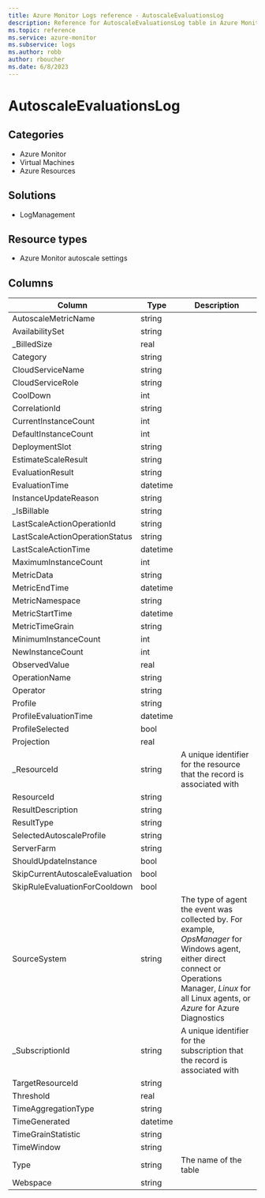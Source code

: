 ```yaml
---
title: Azure Monitor Logs reference - AutoscaleEvaluationsLog
description: Reference for AutoscaleEvaluationsLog table in Azure Monitor Logs.
ms.topic: reference
ms.service: azure-monitor
ms.subservice: logs
ms.author: robb
author: rboucher
ms.date: 6/8/2023
---
```


# AutoscaleEvaluationsLog

 

## Categories

- Azure Monitor
- Virtual Machines
- Azure Resources
## Solutions

- LogManagement
## Resource types

- Azure Monitor autoscale settings




## Columns

| Column | Type | Description |
| --- | --- | --- |
| AutoscaleMetricName | string |  |
| AvailabilitySet | string |  |
| _BilledSize | real |  |
| Category | string |  |
| CloudServiceName | string |  |
| CloudServiceRole | string |  |
| CoolDown | int |  |
| CorrelationId | string |  |
| CurrentInstanceCount | int |  |
| DefaultInstanceCount | int |  |
| DeploymentSlot | string |  |
| EstimateScaleResult | string |  |
| EvaluationResult | string |  |
| EvaluationTime | datetime |  |
| InstanceUpdateReason | string |  |
| _IsBillable | string |  |
| LastScaleActionOperationId | string |  |
| LastScaleActionOperationStatus | string |  |
| LastScaleActionTime | datetime |  |
| MaximumInstanceCount | int |  |
| MetricData | string |  |
| MetricEndTime | datetime |  |
| MetricNamespace | string |  |
| MetricStartTime | datetime |  |
| MetricTimeGrain | string |  |
| MinimumInstanceCount | int |  |
| NewInstanceCount | int |  |
| ObservedValue | real |  |
| OperationName | string |  |
| Operator | string |  |
| Profile | string |  |
| ProfileEvaluationTime | datetime |  |
| ProfileSelected | bool |  |
| Projection | real |  |
| _ResourceId | string | A unique identifier for the resource that the record is associated with |
| ResourceId | string |  |
| ResultDescription | string |  |
| ResultType | string |  |
| SelectedAutoscaleProfile | string |  |
| ServerFarm | string |  |
| ShouldUpdateInstance | bool |  |
| SkipCurrentAutoscaleEvaluation | bool |  |
| SkipRuleEvaluationForCooldown | bool |  |
| SourceSystem | string | The type of agent the event was collected by. For example, *OpsManager* for Windows agent, either direct connect or Operations Manager, *Linux* for all Linux agents, or *Azure* for Azure Diagnostics |
| _SubscriptionId | string | A unique identifier for the subscription that the record is associated with |
| TargetResourceId | string |  |
| Threshold | real |  |
| TimeAggregationType | string |  |
| TimeGenerated | datetime |  |
| TimeGrainStatistic | string |  |
| TimeWindow | string |  |
| Type | string | The name of the table |
| Webspace | string |  |
